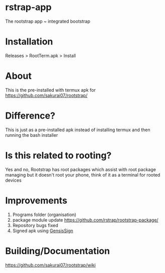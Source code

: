 # rstrap-app
The rootstrap app ~ integrated bootstrap

# Installation

Releases > RootTerm.apk > Install

# About
This is the pre-installed with termux apk for https://github.com/sakurai07/rootstrap/

# Difference?
This is just as a pre-installed apk instead of installing termux and then running the bash installer

# Is this related to rooting?

Yes and no, Rootstrap has root packages which assist with root package managing
but it doesn't root your phone, think of it as a terminal for rooted devices

# Improvements
1. Programs folder (organisation)
2. package module update https://github.com/rstrap/rootstrap-package/
3. Repository bugs fixed
4. Signed apk using <a href = "https://github.com/sakurai07/GensisSign/">GensisSign </a>

# Building/Documentation
https://github.com/sakurai07/rootstrap/wiki
